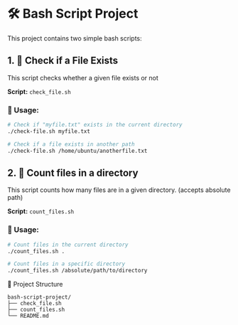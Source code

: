 # 🛠 Bash Script Project

This project contains two simple bash scripts:

## 1. 📄 Check if a File Exists

This script checks whether a given file exists or not

**Script:** `check_file.sh`

### 🔧 Usage:
```bash
# Check if "myfile.txt" exists in the current directory
./check-file.sh myfile.txt

# Check if a file exists in another path
./check-file.sh /home/ubuntu/anotherfile.txt

```

## 2. 📄 Count files in a directory

This script counts how many files are in a given directory. (accepts absolute path)

**Script:** `count_files.sh`

### 🔧 Usage: 
```bash
# Count files in the current directory
./count_files.sh .

# Count files in a specific directory
./count_files.sh /absolute/path/to/directory

```

📁 Project Structure

```
bash-script-project/
├── check_file.sh
├── count_files.sh
└── README.md
```


